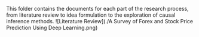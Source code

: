 This folder contains the documents for each part of the research process, from literature review to idea formulation to the exploration of causal inference methods.
![Literature Review](./A Survey of Forex and Stock Price Prediction Using Deep Learning.png)
